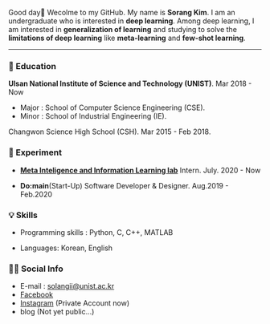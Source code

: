 Good day:raised_hands: Wecolme to my GitHub. My name is **Sorang Kim**. I am an undergraduate who is interested in **deep learning**. Among deep learning, I am interested in **generalization of learning** and studying to solve the **limitations of deep learning** like **meta-learning** and **few-shot learning**.

---

### :school_satchel: Education

**Ulsan National Institute of Science and Technology (UNIST)**. Mar 2018 - Now

- Major : School of Computer Science Engineering (CSE).
- Minor : School of Industrial Engineering (IE).

Changwon Science High School (CSH). Mar 2015 - Feb 2018.

### :seedling:  Experiment

- [**Meta Inteligence and Information Learning lab**](https://sites.google.com/view/swyoon89/research-interests) Intern. July. 2020 - Now

- **Do:main**(Start-Up) Software Developer & Designer. Aug.2019 - Feb.2020

  

### :bulb: Skills

- Programming skills : Python, C, C++, MATLAB

- Languages: Korean, English

  

### :ok_woman: Social Info

- E-mail : solangii@unist.ac.kr
- [Facebook](https://www.facebook.com/solangii1229/)
- [Instagram](https://www.instagram.com/s_rang__) (Private Account now)
- blog (Not yet public...)

